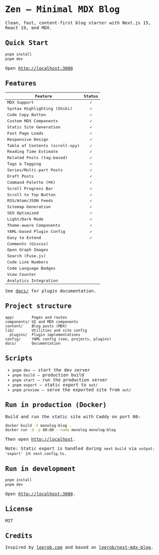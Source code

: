 <samp>

# Zen — Minimal MDX Blog

Clean, fast, content‑first blog starter with Next.js 15, React 19, and MDX.

## Quick Start

```bash
pnpm install
pnpm dev
```

Open <http://localhost:3000>

## Features

| Feature | Status |
| --- | :---: |
| MDX Support | ✓ |
| Syntax Highlighting (Shiki) | ✓ |
| Code Copy Button | ✓ |
| Custom MDX Components | ✓ |
| Static Site Generation | ✓ |
| Fast Page Loads | ✓ |
| Responsive Design | ✓ |
| Table of Contents (scroll-spy) | ✓ |
| Reading Time Estimate | ✓ |
| Related Posts (tag-based) | ✓ |
| Tags & Tagging | ✓ |
| Series/Multi-part Posts | ✓ |
| Draft Posts | ✓ |
| Command Palette (⌘K) | ✓ |
| Scroll Progress Bar | ✓ |
| Scroll to Top Button | ✓ |
| RSS/Atom/JSON Feeds | ✓ |
| Sitemap Generation | ✓ |
| SEO Optimized | ✓ |
| Light/Dark Mode | ✓ |
| Theme-aware Components | ✓ |
| YAML-based Plugin Config | ✓ |
| Easy to Extend | ✓ |
| Comments (Giscus) | |
| Open Graph Images | |
| Search (Fuse.js) | |
| Code Line Numbers | |
| Code Language Badges | |
| View Counter | |
| Analytics Integration | |

See [docs/](docs/) for plugin documentation.

## Project structure

```text
app/        Pages and routes
components/ UI and MDX components
content/    Blog posts (MDX)
lib/        Utilities and site config
  plugins/  Plugin implementations
config/     YAML config (seo, projects, plugins)
docs/       Documentation
```

## Scripts

- `pnpm dev` — start the dev server
- `pnpm build` — production build
- `pnpm start` — run the production server
- `pnpm export` — static export to `out/`
- `pnpm preview` — serve the exported site from `out/`

## Run in production (Docker)

Build and run the static site with Caddy on port 80:

```bash
docker build -t monolog-blog .
docker run -d -p 80:80 --name monolog monolog-blog
```

Then open <http://localhost>.

Note: Static export is handled during `next build` via `output: 'export'` in `next.config.ts`.

## Run in development

```bash
pnpm install
pnpm dev
```

Open <http://localhost:3000>.

## License

MIT

## Credits

Inspired by [leerob.com](https://leerob.com/) and based on
[leerob/next-mdx-blog](https://github.com/leerob/next-mdx-blog).

</samp>
